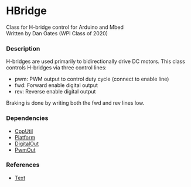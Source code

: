 # HBridge
Class for H-bridge control for Arduino and Mbed  
Written by Dan Oates (WPI Class of 2020)

### Description
H-bridges are used primarily to bidirectionally drive DC motors. This class controls H-bridges via three control lines:

- pwm: PWM output to control duty cycle (connect to enable line)
- fwd: Forward enable digital output
- rev: Reverse enable digital output

Braking is done by writing both the fwd and rev lines low.

### Dependencies
- [CppUtil](https://github.com/doates625/CppUtil.git)
- [Platform](https://github.com/doates625/Platform.git)
- [DigitalOut](https://github.com/doates625/DigitalOut.git)
- [PwmOut](https://github.com/doates625/PwmOut.git)

### References
- [Text](link)